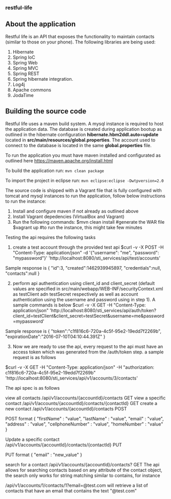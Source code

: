 ### restful-life

## About the application
Restful life is an API that exposes the functionality to maintain contacts (similar to those on your phone). The following libraries are being used:

1. Hibernate
2. Spring IoC
3. Spring Web
4. Spring MVC
5. Spring REST
6. Spring hibernate integration.
7. Log4j
8. Apache commons
9. JodaTime

## Building the source code
Restful life uses a maven build system. A mysql instance is required to host the application data. The database is created during application bootup as outlined in the hibernate configuration **hibernate.hbm2ddl.auto=update** located in **src/main/resources/global.properties**. The account used to connect to the database is located in the same **global.properties** file.

To run the application you must have maven installed and configurated as outlined here https://maven.apache.org/install.html

To build the application run:
`mvn clean package`

To import the project in eclipse run:
`mvn eclipse:eclipse -Dwtpversion=2.0`

The source code is shipped with a Vagrant file that is fully configured with tomcat and mysql instances to run the application, follow below instructions to run the instance:

1. Install and configure maven if not already as outlined above
2. Install Vagrant depedencies (VirtualBox and Vagrant)
3. Run the following commands:
$mvn clean install    #generate the WAR file
$vagrant up           #to run the instance, this might take few minutes

Testing the api requires the following tasks
1. create a test account through the provided test api
$curl -v -X POST -H "Content-Type: application/json" -d '{"username": "me", "password": "mypassword"}' 'http://localhost:8080/sti_services/api/test/accounts'

Sample response is 
{
	"id":3,
	"created":1462939945897,
	"credentials":null,
	"contacts":null
}

2. perform api authentication using client_id and client_secret (default values are specified in src/main/webapp/WEB-INF/securityContext.xml as testClient adn testSecret respectively as well as account authentication using the username and password using in step 1). A sample commands is below
$curl -v -X GET   -H "Content-Type: application/json"   'http://localhost:8080/sti_services/api/auth/token?client_id=testClient&client_secret=testSecret&username=me&password=mypassword'

Sample response is 
{
	"token":"c1f816c6-720a-4c5f-95e2-19edd7f2269b",
	"expirationDate":"2016-07-10T04:10:44.391Z"
}

3. Now we are ready to use the api, every request to the api must have an access token which was generated from the /auth/token step. a sample request is as follows

$curl -v -X GET   -H "Content-Type: application/json"  -H "authorization: c1f816c6-720a-4c5f-95e2-19edd7f2269b" 'http://localhost:8080/sti_services/api/v1/accounts/3/contacts'

The api spec is as follows

view all contacts		/api/v1/accounts/{accountId}/contacts				GET
view a specific contact /api/v1/accounts/{accountId}/contacts/{contactId}	GET
create a new contact    /api/v1/accounts/{accountId}/contacts				POST

POST format
{
	"firstName"			: "value",
	"lastName"			: "value",
	"email" 			: "value",
	"address"			: "value",
	"cellphoneNumber" 	: "value",
	"homeNumber" 		: "value"
}

Update a specific contact /api/v1/accounts/{accountId}/contacts/{contactId}	PUT

PUT format
{
	"email" 			: "new_value"
}

search for a contact 	/api/v1/accounts/{accountId}/contacts?			GET
The api allows for searching contacts based on any attribute of the contact object, the search only works for string matching similar to contains, for instance

/api/v1/accounts/1/contacts/1?email=@test.com will retrieve a list of contacts that have an email that contains the text "@test.com"



